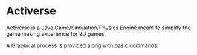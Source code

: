 # Activerse
Activerse is a Java Game/Simulation/Physics Engine meant to simplify the game making experience for 2D games. 

A Graphical process is provided along with basic commands. 
